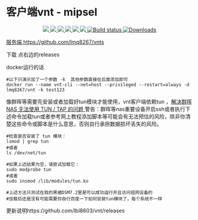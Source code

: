 # 客户端vnt - mipsel
<p align="center">
<a href="https://github.com/lmq8267/vnt/releases"><img src="https://img.shields.io/github/downloads/lmq8267/vnt/total">
<a href="https://github.com/lmq8267/vnt/graphs/contributors"><img src="https://img.shields.io/github/contributors-anon/lmq8267/vnt">
<a href="https://github.com/lmq8267/vnt/releases/"><img src="https://img.shields.io/github/release/lmq8267/vnt">
<a href="https://github.com/lmq8267/vnt/issues"><img src="https://img.shields.io/github/issues-raw/lmq8267/vnt">
<a href="https://github.com/lmq8267/vnt/discussions"><img src="https://img.shields.io/github/discussions/lmq8267/vnt">
<a href="GitHub repo size"><img src="https://img.shields.io/github/repo-size/lmq8267/vnt?color=red&style=flat-square">
<a href="https://github.com/lmq8267/vnt/actions?query=workflow%3ABuild"><img src="https://img.shields.io/github/actions/workflow/status/lmq8267/vnt/多版本.yml?branch=main" alt="Build status">
<a href="https://hub.docker.com/r/lmq8267/vnt"><img src="https://img.shields.io/docker/pulls/lmq8267/vnt?color=%2348BB78&logo=docker&label=pulls" alt="Downloads">
</p>

服务端 https://github.com/lmq8267/vnts

下载 点右边的releases

docker运行的话
```shell
#以下只演示加了一个参数 -k  其他参数直接在后面添加即可
docker run --name vnt-cli --net=host --privileged --restart=always -d lmq8267/vnt -k test123
```
像群晖等需要先安装或者加载好tun模块才能使用，vnt客户端依赖tun ，[解决群晖 NAS 无法使用 TUN / TAP 的问题 ](https://www.moewah.com/archives/2750.html)
警告：群晖等nas重要设备开启ssh或者执行下述命令加载tun或者参考网上教程添加脚本等可能会有无法预估的风险，除非你清楚这些命令或脚本是什么意思，否则自行承担数据损坏丢失的风险。
```shell
#检查是否安装了 tun 模块：
lsmod | grep tun
#或者
ls /dev/net/tun

#如果上述结果为空，请尝试加载它：
sudo modprobe tun
#或者
sudo insmod /lib/modules/tun.ko

#上述方法只测试在我的黑裙DSM7.2里是可以成功运行并且访问组网设备的
#加载后还是没有可能需要你自行百度一下如何安装tun模块了，每个系统不一样
```

更新说明https://github.com/lbl8603/vnt/releases
